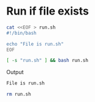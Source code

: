 # Run if file exists

```bash
cat <<EOF > run.sh
#!/bin/bash

echo "File is run.sh"
EOF
```

```bash
[ -s "run.sh" ] && bash run.sh
```

Output

```bash
File is run.sh
```

```bash
rm run.sh
```
